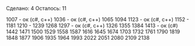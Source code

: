 Сделано: 4
Осталось: 11

1007 - ок (c#, c++)
1036 - ок (c#, c++)
1065
1094
1123 - ок (c#, c++)
1152 - 
1181
1210 -
1239
1268
1297 - ок (c#, c++)
1326
1355
1384
1413 - ок (c#)
1442
1471
1500
1529
1558
1587
1616
1645
1674
1703
1732
1761
1790
1819
1848
1877
1906
1935
1964
1993
2022
2051
2080
2109
2138
 
